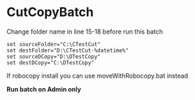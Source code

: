 # CutCopyBatch

Change folder name in line 15-18 before run this batch  

	set sourceFolder="C:\CTestCut"	
	set destFolder="D:\CTestCut-%datetime%"
	set sourceDCopy="D:\DTestCopy"
	set destDCopy="C:\DTestCopy"

If robocopy install you can use moveWithRobocopy.bat instead

**Run batch on Admin only**